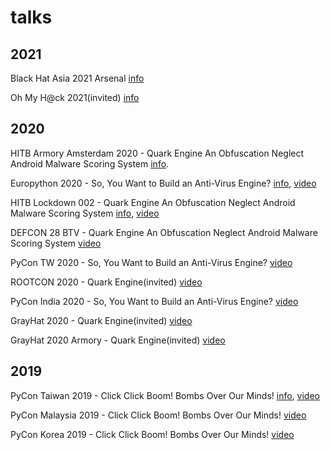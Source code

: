 # talks


## 2021

Black Hat Asia 2021 Arsenal [info](https://www.blackhat.com/asia-21/arsenal/schedule/index.html#quark-engine-storyteller-of-android-malware-22458)

Oh My H@ck 2021(invited) [info](https://omhconf.pl/omh-international/lecture#id=65471)

## 2020

HITB Armory Amsterdam 2020 - Quark Engine An Obfuscation Neglect Android Malware Scoring System [info](https://conference.hitb.org/hitbsecconf2020ams/hitb-armory/).

Europython 2020 - So, You Want to Build an Anti-Virus Engine? [info](https://ep2020.europython.eu/talks/BDppVua-so-you-want-to-build-an-anti-virus-engine/), [video](https://www.youtube.com/watch?v=OWeAumHkv7A&ab_channel=EuroPythonConference)

HITB Lockdown 002 - Quark Engine An Obfuscation Neglect Android Malware Scoring System [info](https://conference.hitb.org/hitb-lockdown002/sessions/quark-engine-an-obfuscation-neglect-android-malware-scoring-system/), [video](https://www.youtube.com/watch?v=-XMTow9boyA&ab_channel=HackInTheBoxSecurityConference)

DEFCON 28 BTV - Quark Engine An Obfuscation Neglect Android Malware Scoring System [video](https://www.youtube.com/watch?v=XK-yqHPnsvc&ab_channel=DEFCONConference)

PyCon TW 2020 - So, You Want to Build an Anti-Virus Engine? [video](https://www.youtube.com/watch?v=xvfWAvinUzc&ab_channel=PyConTaiwan)

ROOTCON 2020 - Quark Engine(invited) [video](https://www.youtube.com/watch?v=SOH4eqrv9_g&ab_channel=ROOTCONHackingConference)

PyCon India 2020 - So, You Want to Build an Anti-Virus Engine? [video](https://www.youtube.com/watch?v=v1OccNNfh3Q&ab_channel=PythonIndiaPythonIndia)

GrayHat 2020 - Quark Engine(invited) [video](https://grayhat.co/armory/quark-engine/)

GrayHat 2020 Armory - Quark Engine(invited) [video](https://www.youtube.com/watch?v=dSA7GSYvc0o&feature=emb_title&ab_channel=Grayhat)


## 2019

PyCon Taiwan 2019 - Click Click Boom! Bombs Over Our Minds! [info](https://tw.pycon.org/2019/en-us/events/talk/864922598880837873/), [video](https://www.youtube.com/watch?v=D_WHNa4VO0I&ab_channel=PyConTaiwan)

PyCon Malaysia 2019 - Click Click Boom! Bombs Over Our Minds! [video](https://www.youtube.com/watch?v=hDtBRnfe85A&ab_channel=KunYuChen)

PyCon Korea 2019 - Click Click Boom! Bombs Over Our Minds! [video](https://www.youtube.com/watch?v=-S4JVQt6GX4&ab_channel=PyConKorea)